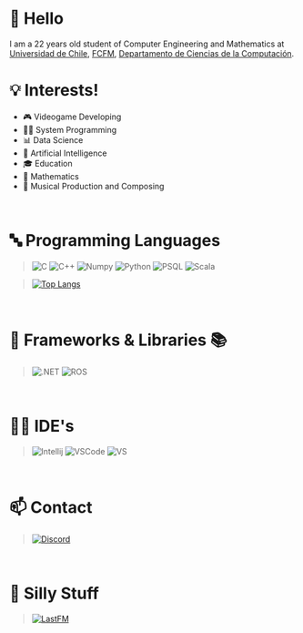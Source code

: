 # 👋 Hello
I am a 22 years old student of Computer Engineering and Mathematics at [Universidad de Chile](https://uchile.cl/), [FCFM](https://ingenieria.uchile.cl/), [Departamento de Ciencias de la Computación](https://dcc.uchile.cl/).
<br/> 

# 💡 Interests!
- 🎮 Videogame Developing
- 👨‍💻 System Programming
- 📊 Data Science
- 🧠 Artificial Intelligence
- 🎓 Education
- 🔢 Mathematics
- 🎵 Musical Production and Composing
<br/> 

# 🔤 Programming Languages
> ![C](https://img.shields.io/badge/C-00599C?style=for-the-badge&logo=c&logoColor=white)
  ![C++](https://img.shields.io/badge/C%2B%2B-00599C?style=for-the-badge&logo=c%2B%2B&logoColor=white)
  ![Numpy](https://img.shields.io/badge/Numpy-777BB4?style=for-the-badge&logo=numpy&logoColor=white)
  ![Python](https://img.shields.io/badge/Python-FFD43B?style=for-the-badge&logo=python&logoColor=blu)
  ![PSQL](https://img.shields.io/badge/PostgreSQL-316192?style=for-the-badge&logo=postgresql&logoColor=white)
  ![Scala](https://img.shields.io/badge/Scala-DC322F?style=for-the-badge&logo=scala&logoColor=whit)

> [![Top Langs](https://github-readme-stats.vercel.app/api/top-langs/?username=b1rdest&layout=donut)](https://github.com/b1rdest/github-readme-stats)
<br/>

# 🚀 Frameworks & Libraries 📚
> ![.NET](https://img.shields.io/badge/.NET-512BD4?style=for-the-badge&logo=dotnet&logoColor=white)
  ![ROS](https://img.shields.io/badge/ROS-22314E?style=for-the-badge&logo=ROS&logoColor=white)
<br/> 

# 👨‍💻 IDE's
> ![Intellij](https://img.shields.io/badge/IntelliJ_IDEA-000000.svg?style=for-the-badge&logo=intellij-idea&logoColor=white)
  ![VSCode](https://img.shields.io/badge/VSCode-0078D4?style=for-the-badge&logo=visual%20studio%20code&logoColor=white)
  ![VS](https://img.shields.io/badge/Visual_Studio-5C2D91?style=for-the-badge&logo=visual%20studio&logoColor=white)
<br/>

# 📫 Contact
> [![Discord](https://img.shields.io/badge/Discord-5865F2?style=for-the-badge&logo=discord&logoColor=white)](https://discordapp.com/channels/@me/b1rdest/)
<br/>

# 🤠 Silly Stuff 
> [![LastFM](https://img.shields.io/badge/last.fm-D51007?style=for-the-badge&logo=last.fm&logoColor=white)](https://www.last.fm/user/B1rdest)
<br/>
